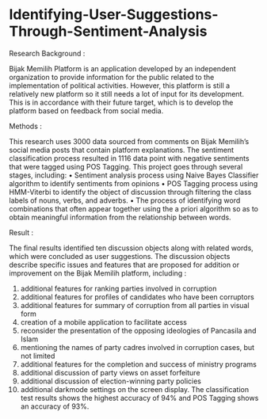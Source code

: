 # Identifying-User-Suggestions-Through-Sentiment-Analysis
Research Background :

Bijak Memilih Platform is an application developed by an independent organization to provide information for the public related to the implementation of political activities. However, this platform is still a relatively new platform so it still needs a lot of input for its development. This is in accordance with their future target, which is to develop the platform based on feedback from social media. 

Methods :

This research uses 3000 data sourced from comments on Bijak Memilih’s social media posts that contain platform explanations. The sentiment classification process resulted in 1116 data point with negative sentiments that were tagged using POS Tagging.
This project goes through several stages, including: 
•	Sentiment analysis process using Naive Bayes Classifier algorithm to identify sentiments from opinions
•	POS Tagging process using HMM-Viterbi to identify the object of discussion through filtering the class labels of nouns, verbs, and adverbs. 
•	The process of identifying word combinations that often appear together using the a priori algorithm so as to obtain meaningful information from the relationship between words.

Result :

The final results identified ten discussion objects along with related words, which were concluded as user suggestions. The discussion objects describe specific issues and features that are proposed for addition or improvement on the Bijak Memilih platform, including :
1)	additional features for ranking parties involved in corruption
2)	additional features for profiles of candidates who have been corruptors
3)	additional features for summary of corruption from all parties in visual form
4)	creation of a mobile application to facilitate access
5)	reconsider the presentation of the opposing ideologies of Pancasila and Islam
6)	mentioning the names of party cadres involved in corruption cases, but not limited
7)	additional features for the completion and success of ministry programs
8)	additional discussion of party views on asset forfeiture
9)	additional discussion of election-winning party policies
10)	additional darkmode settings on the screen display.
The classification test results shows the highest accuracy of 94% and POS Tagging shows an accuracy of 93%.

